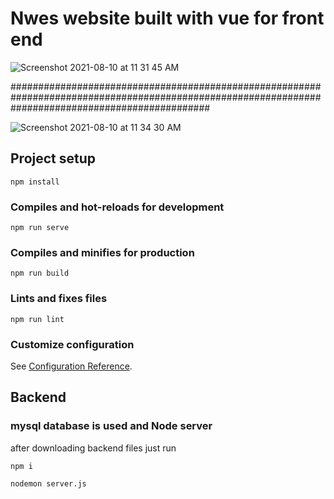 # Nwes website built with vue for front end 
![Screenshot 2021-08-10 at 11 31 45 AM](https://user-images.githubusercontent.com/79317062/128817664-5fbd0313-f634-4333-81c9-0773d0100fc6.png)

####################################################################################################################################################

![Screenshot 2021-08-10 at 11 34 30 AM](https://user-images.githubusercontent.com/79317062/128817741-8ce47edb-e8c2-4470-aaf3-bf15e2b6146f.png)



## Project setup
```
npm install
```

### Compiles and hot-reloads for development
```
npm run serve
```

### Compiles and minifies for production
```
npm run build
```

### Lints and fixes files
```
npm run lint
```

### Customize configuration
See [Configuration Reference](https://cli.vuejs.org/config/).
##
## Backend
### mysql database is used and Node server 

after downloading backend files just run
```
npm i

nodemon server.js
```
